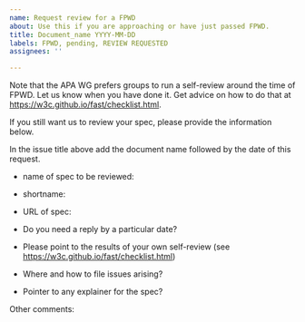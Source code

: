 ```yaml
---
name: Request review for a FPWD
about: Use this if you are approaching or have just passed FPWD.
title: Document_name YYYY-MM-DD
labels: FPWD, pending, REVIEW REQUESTED
assignees: ''

---
```


Note that the APA WG prefers groups to run a self-review around the time of FPWD. Let us know when you have done it. Get advice on how to do that at https://w3c.github.io/fast/checklist.html.

If you still want us to review your spec, please provide the information below.

In the issue title above add the document name followed by the date of this request.

- name of spec to be reviewed:
- shortname:
- URL of spec:

- Do you need a reply by a particular date?
- Please point to the results of your own self-review (see https://w3c.github.io/fast/checklist.html)
- Where and how to file issues arising?
- Pointer to any explainer for the spec?

Other comments:
